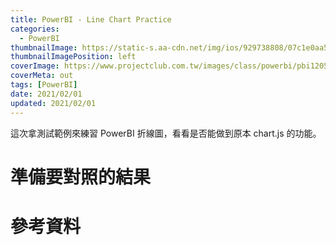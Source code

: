 ```yaml
---
title: PowerBI - Line Chart Practice
categories:
  - PowerBI
thumbnailImage: https://static-s.aa-cdn.net/img/ios/929738808/07c1e0aa52e324663248f41b747afb85?v=1
thumbnailImagePosition: left
coverImage: https://www.projectclub.com.tw/images/class/powerbi/pbi1205-5.jpg
coverMeta: out
tags: [PowerBI]
date: 2021/02/01
updated: 2021/02/01
---
```


這次拿測試範例來練習 PowerBI 折線圖，看看是否能做到原本 chart.js 的功能。

<!--more-->

# 準備要對照的結果


# 參考資料

